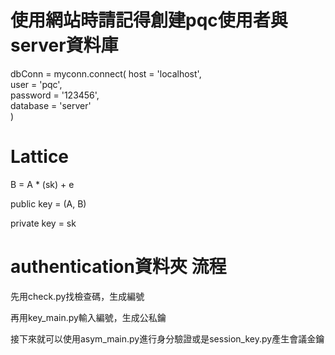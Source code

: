 # 使用網站時請記得創建pqc使用者與server資料庫
dbConn = myconn.connect(
    host = 'localhost',   
    user = 'pqc',         
    password = '123456',  
    database = 'server'   
)

# Lattice
B = A * (sk) + e

public key = (A, B)

private key = sk

# authentication資料夾 流程
先用check.py找檢查碼，生成編號

再用key_main.py輸入編號，生成公私鑰

接下來就可以使用asym_main.py進行身分驗證或是session_key.py產生會議金鑰

